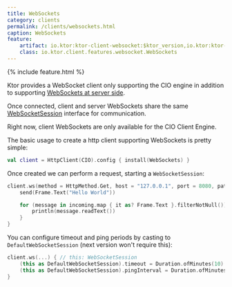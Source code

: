 ```yaml
---
title: WebSockets
category: clients
permalink: /clients/websockets.html
caption: WebSockets  
feature:
    artifact: io.ktor:ktor-client-websocket:$ktor_version,io.ktor:ktor-client-cio:$ktor_version
    class: io.ktor.client.features.websocket.WebSockets
---
```


{% include feature.html %}

Ktor provides a WebSocket client only supporting the CIO engine in addition to supporting [WebSockets at server side](/servers/features/websockets.html). 

Once connected, client and server WebSockets share the same [WebSocketSession](/servers/features/websockets.html#WebSocketSession)
interface for communication.

Right now, client WebSockets are only available for the CIO Client Engine.

The basic usage to create a http client supporting WebSockets is pretty simple:

```kotlin
val client = HttpClient(CIO).config { install(WebSockets) }
```

Once created we can perform a request, starting a `WebSocketSession`:

```kotlin
client.ws(method = HttpMethod.Get, host = "127.0.0.1", port = 8080, path = "/route/path/to/ws") { // this: WebSocketSession
    send(Frame.Text("Hello World"))

    for (message in incoming.map { it as? Frame.Text }.filterNotNull()) {
        println(message.readText())
    }
}
```

You can configure timeout and ping periods by casting to `DefaultWebSocketSession` (next version won't require this):

```kotlin
client.ws(...) { // this: WebSocketSession
    (this as DefaultWebSocketSession).timeout = Duration.ofMinutes(10)
    (this as DefaultWebSocketSession).pingInterval = Duration.ofMinutes(10) // null to disable it
}
```
